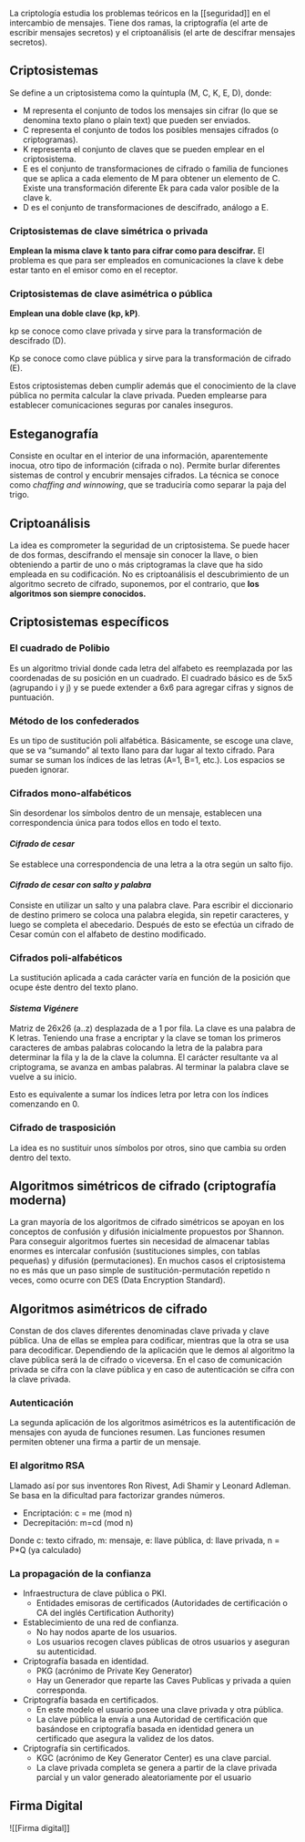 La criptología estudia los problemas teóricos en la [[seguridad]] en el intercambio de mensajes. Tiene dos ramas, la criptografía (el arte de escribir mensajes secretos) y el criptoanálisis (el arte de descifrar mensajes secretos).

## Criptosistemas
Se define a un criptosistema como la quíntupla (M, C, K, E, D), donde:

- M representa el conjunto de todos los mensajes sin cifrar (lo que se denomina texto plano o plain text) que pueden ser enviados.
- C representa el conjunto de todos los posibles mensajes cifrados (o criptogramas).
- K representa el conjunto de claves que se pueden emplear en el criptosistema.
- E es el conjunto de transformaciones de cifrado o familia de funciones que se aplica a cada elemento de M para obtener un elemento de C. Existe una transformación diferente Ek para cada valor posible de la clave k.
- D es el conjunto de transformaciones de descifrado, análogo a E.
### Criptosistemas de clave simétrica o privada
**Emplean la misma clave k tanto para cifrar como para descifrar.** El problema es que para ser empleados en comunicaciones la clave k debe estar tanto en el emisor como en el receptor.
### Criptosistemas de clave asimétrica o pública
**Emplean una doble clave (kp, kP)**.

kp se conoce como clave privada y sirve para la transformación de descifrado (D).

Kp se conoce como clave pública y sirve para la transformación de cifrado (E).

Estos criptosistemas deben cumplir además que el conocimiento de la clave pública no permita calcular la clave privada. Pueden emplearse para establecer comunicaciones seguras por canales inseguros.
## Esteganografía
Consiste en ocultar en el interior de una información, aparentemente inocua, otro tipo de información (cifrada o no). Permite burlar diferentes sistemas de control y encubrir mensajes cifrados. La técnica se conoce como *chaffing and winnowing*, que se traduciría como separar la paja del trigo.
## Criptoanálisis
La idea es comprometer la seguridad de un criptosistema. Se puede hacer de dos formas, descifrando el mensaje sin conocer la llave, o bien obteniendo a partir de uno o más criptogramas la clave que ha sido empleada en su codificación. No es criptoanálisis el descubrimiento de un algoritmo secreto de cifrado, suponemos, por el contrario, que **los algoritmos son siempre conocidos.**
## Criptosistemas específicos
### El cuadrado de Polibio
Es un algoritmo trivial donde cada letra del alfabeto es reemplazada por las coordenadas de su posición en un cuadrado. El cuadrado básico es de 5x5 (agrupando i y j) y se puede extender a 6x6 para agregar cifras y signos de puntuación.
### Método de los confederados
Es un tipo de sustitución poli alfabética. Básicamente, se escoge una clave, que se va “sumando” al texto llano para dar lugar al texto cifrado. Para sumar se suman los índices de las letras (A=1, B=1, etc.). Los espacios se pueden ignorar.
### Cifrados mono-alfabéticos
Sin desordenar los símbolos dentro de un mensaje, establecen una correspondencia única para todos ellos en todo el texto.
#### *Cifrado de cesar*	
Se establece una correspondencia de una letra a la otra según un salto fijo.
#### *Cifrado de cesar con salto y palabra*
Consiste en utilizar un salto y una palabra clave. Para escribir el diccionario de destino primero se coloca una palabra elegida, sin repetir caracteres, y luego se completa el abecedario. Después de esto se efectúa un cifrado de Cesar común con el alfabeto de destino modificado.
### Cifrados poli-alfabéticos
La sustitución aplicada a cada carácter varía en función de la posición que ocupe éste dentro del texto plano. 
#### *Sistema Vigénere*
Matriz de 26x26 (a..z) desplazada de a 1 por fila. La clave es una palabra de K letras. Teniendo una frase a encriptar y la clave se toman los primeros caracteres de ambas palabras colocando la letra de la palabra para determinar la fila y la de la clave la columna. El carácter resultante va al criptograma, se avanza en ambas palabras. Al terminar la palabra clave se vuelve a su inicio.

Esto es equivalente a sumar los índices letra por letra con los índices comenzando en 0.
### Cifrado de trasposición
La idea es no sustituir unos símbolos por otros, sino que cambia su orden dentro del texto.
## Algoritmos simétricos de cifrado (criptografía moderna)
La gran mayoría de los algoritmos de cifrado simétricos se apoyan en los conceptos de confusión y difusión inicialmente propuestos por Shannon. Para conseguir algoritmos fuertes sin necesidad de almacenar tablas enormes es intercalar confusión (sustituciones simples, con tablas pequeñas) y difusión (permutaciones). En muchos casos el criptosistema no es más que un paso simple de sustitución-permutación repetido n veces, como ocurre con DES (Data Encryption Standard).
## Algoritmos asimétricos de cifrado
Constan de dos claves diferentes denominadas clave privada y clave pública. Una de ellas se emplea para codificar, mientras que la otra se usa para decodificar. Dependiendo de la aplicación que le demos al algoritmo la clave pública será la de cifrado o viceversa. En el caso de comunicación privada se cifra con la clave pública y en caso de autenticación se cifra con la clave privada.
### Autenticación
La segunda aplicación de los algoritmos asimétricos es la autentificación de mensajes con ayuda de funciones resumen. Las funciones resumen permiten obtener una firma a partir de un mensaje.
### El algoritmo RSA
Llamado así por sus inventores Ron Rivest, Adi Shamir y Leonard Adleman. Se basa en la dificultad para factorizar grandes números.

- Encriptación: c = me (mod n)
- Decrepitación: m=cd (mod n)

Donde c: texto cifrado, m: mensaje, e: llave pública, d: llave privada, n = P\*Q (ya calculado)
### La propagación de la confianza
- Infraestructura de clave pública o PKI.
  - Entidades emisoras de certificados (Autoridades de certificación o CA del inglés Certification Authority)
- Establecimiento de una red de confianza.
  - No hay nodos aparte de los usuarios.
  - Los usuarios recogen claves públicas de otros usuarios y aseguran su autenticidad.
- Criptografía basada en identidad.
  - PKG (acrónimo de Private Key Generator)
  - Hay un Generador que reparte las Caves Publicas y privada a quien corresponda.
- Criptografía basada en certificados.
  - En este modelo el usuario posee una clave privada y otra pública.
  - La clave pública la envía a una Autoridad de certificación que basándose en criptografía basada en identidad genera un certificado que asegura la validez de los datos.
- Criptografía sin certificados.
  - KGC (acrónimo de Key Generator Center) es una clave parcial.
  - La clave privada completa se genera a partir de la clave privada parcial y un valor generado aleatoriamente por el usuario
## Firma Digital
![[Firma digital]]